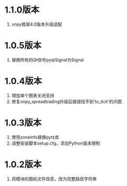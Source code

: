 # 1.1.0版本

1. vnpy框架4.0版本升级适配

# 1.0.5版本

1. 替换所有的Qt信号pyqtSignal为Signal

# 1.0.4版本

1. 增加单个图表关闭支持
2. 修复vnpy_spreadtrading升级后报错找不到'to_tick'的问题

# 1.0.3版本

1. 使用zoneinfo替换pytz库
2. 调整安装脚本setup.cfg，添加Python版本限制

# 1.0.2版本

1. 将模块的图标文件信息，改为完整路径字符串
